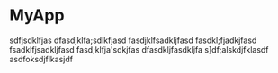 # MyApp
sdfjsdklfjas
dfasdjklfa;sdlkfjasd
fasdjklfsadkljfasd
fasdkl;fjadkjfasd
fsadklfjsadkljfasd
fasd;klfja'sdkjfas
dfasdkljfasdkljfa
s]df;alskdjfklasdf
asdfoksdjflkasjdf
